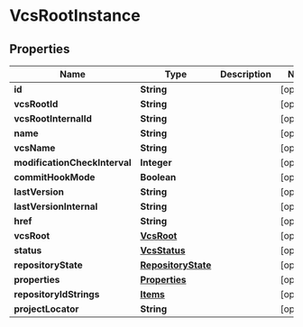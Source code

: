 
# VcsRootInstance

## Properties
Name | Type | Description | Notes
------------ | ------------- | ------------- | -------------
**id** | **String** |  |  [optional]
**vcsRootId** | **String** |  |  [optional]
**vcsRootInternalId** | **String** |  |  [optional]
**name** | **String** |  |  [optional]
**vcsName** | **String** |  |  [optional]
**modificationCheckInterval** | **Integer** |  |  [optional]
**commitHookMode** | **Boolean** |  |  [optional]
**lastVersion** | **String** |  |  [optional]
**lastVersionInternal** | **String** |  |  [optional]
**href** | **String** |  |  [optional]
**vcsRoot** | [**VcsRoot**](VcsRoot.md) |  |  [optional]
**status** | [**VcsStatus**](VcsStatus.md) |  |  [optional]
**repositoryState** | [**RepositoryState**](RepositoryState.md) |  |  [optional]
**properties** | [**Properties**](Properties.md) |  |  [optional]
**repositoryIdStrings** | [**Items**](Items.md) |  |  [optional]
**projectLocator** | **String** |  |  [optional]



